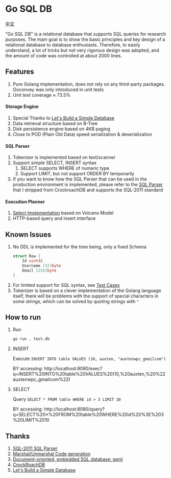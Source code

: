 # Go SQL DB

[中文](README-zh.md)

"Go SQL DB" is a relational database that supports SQL queries for research purposes. The main goal is to show the basic principles and key design of a relational database to database enthusiasts. Therefore, to easily understand, a lot of tricks but not very rigorous design was adopted, and the amount of code was controlled at about 2000 lines.

## Features

1. Pure Golang implementation, does not rely on any third-party packages. Goconvey was only introduced in unit tests
1. Unit test coverage ≈ 73.5%

#### Storage Engine
1. Special Thanks to [Let's Build a Simple Database](https://cstack.github.io/db_tutorial/)
1. Data retrieval structure based on B-Tree
1. Disk persistence engine based on 4KB paging
1. Close to POD (Plain Old Data) speed serialization & deserialization

#### SQL Parser
1. Tokenizer is implemented based on text/scanner
1. Support simple SELECT, INSERT syntax
   1. SELECT supports WHERE of numeric type
   1. Support LIMIT, but not support ORDER BY temporarily
1. If you want to know how the SQL Parser that can be used in the production environment is implemented, please refer to the [SQL Parser](https://github.com/auxten/postgresql-parser) that I stripped from CrockroachDB and supports the SQL-2011 standard

#### Execution Planner
1. [Select Implementation](planner/select.go) based on Volcano Model
1. HTTP-based query and insert interface

## Known Issues

1. No DDL is implemented for the time being, only a fixed Schema
    ```go
    struct Row {
        Id uint32
        Username [32]byte
        Email [256]byte
    }
    ```
2. For limited support for SQL syntax, see [Test Cases](parser/parser_test.go)
3. Tokenizer is based on a clever implementation of the Golang language itself, there will be problems with the support of special characters in some strings, which can be solved by quoting strings with `"`

## How to run
1. Run
   ```bash
   go run . test.db
   ```
2. INSERT
   
   Execute `INSERT INTO table VALUES (10, auxten, "auxtenwpc_gmailcom")`

   BY accessing: http://localhost:8080/exec?q=INSERT%20INTO%20table%20VALUES%20(10,%20auxten,%20%22auxtenwpc_gmailcom%22)

3. SELECT
   
   Query `SELECT * FROM table WHERE id > 3 LIMIT 10`

   BY accessing: http://localhost:8080/query?q=SELECT%20*%20FROM%20table%20WHERE%20id%20%3E%203%20LIMIT%2010

## Thanks

1. [SQL-2011 SQL Parser](https://github.com/auxten/postgresql-parser)
1. [Marshal/Unmarshal Code generation](https://github.com/andyleap/gencode/)
1. [Document-oriented, embedded SQL database: genji](https://github.com/genjidb/genji)
1. [CrockRoachDB](https://github.com/cockroachdb/cockroach)
1. [Let's Build a Simple Database](https://cstack.github.io/db_tutorial/)

